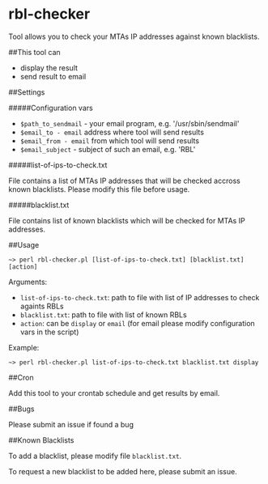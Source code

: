 rbl-checker
===========

Tool allows you to check your MTAs IP addresses against known blacklists.

##This tool can

- display the result
- send result to email

##Settings

#####Configuration vars

- `$path_to_sendmail` - your email program, e.g. '/usr/sbin/sendmail'
- `$email_to - email` address where tool will send results
- `$email_from - email` from which tool will send results
- `$email_subject` - subject of such an email, e.g. 'RBL'

#####list-of-ips-to-check.txt

File contains a list of MTAs IP addresses that will be checked accross known blacklists. Please modify this file before usage.

#####blacklist.txt

File contains list of known blacklists which will be checked for MTAs IP addresses.

##Usage

`~> perl rbl-checker.pl [list-of-ips-to-check.txt] [blacklist.txt] [action]`

Arguments:

- `list-of-ips-to-check.txt`: path to file with list of IP addresses to check againts RBLs
- `blacklist.txt`: path to file with list of known RBLs
- `action`: can be `display` or `email` (for email please modify configuration vars in the script)

Example:

`~> perl rbl-checker.pl list-of-ips-to-check.txt blacklist.txt display`

##Cron

Add this tool to your crontab schedule and get results by email.

##Bugs

Please submit an issue if found a bug

##Known Blacklists

To add a blacklist, please modify file `blacklist.txt`.

To request a new blacklist to be added here, please submit an issue.